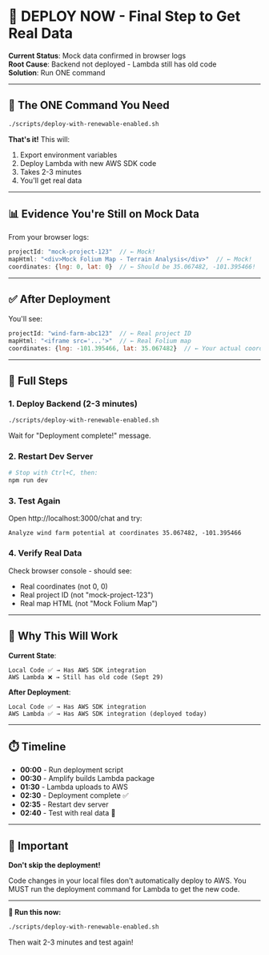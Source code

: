 # 🚀 DEPLOY NOW - Final Step to Get Real Data

**Current Status**: Mock data confirmed in browser logs  
**Root Cause**: Backend not deployed - Lambda still has old code  
**Solution**: Run ONE command

---

## 🎯 The ONE Command You Need

```bash
./scripts/deploy-with-renewable-enabled.sh
```

**That's it!** This will:
1. Export environment variables
2. Deploy Lambda with new AWS SDK code
3. Takes 2-3 minutes
4. You'll get real data

---

## 📊 Evidence You're Still on Mock Data

From your browser logs:
```javascript
projectId: "mock-project-123"  // ← Mock!
mapHtml: "<div>Mock Folium Map - Terrain Analysis</div>"  // ← Mock!
coordinates: {lng: 0, lat: 0}  // ← Should be 35.067482, -101.395466!
```

---

## ✅ After Deployment

You'll see:
```javascript
projectId: "wind-farm-abc123"  // ← Real project ID
mapHtml: "<iframe src='...'>"  // ← Real Folium map
coordinates: {lng: -101.395466, lat: 35.067482}  // ← Your actual coordinates!
```

---

## 🔄 Full Steps

### 1. Deploy Backend (2-3 minutes)
```bash
./scripts/deploy-with-renewable-enabled.sh
```

Wait for "Deployment complete!" message.

### 2. Restart Dev Server
```bash
# Stop with Ctrl+C, then:
npm run dev
```

### 3. Test Again
Open http://localhost:3000/chat and try:
```
Analyze wind farm potential at coordinates 35.067482, -101.395466
```

### 4. Verify Real Data
Check browser console - should see:
- Real coordinates (not 0, 0)
- Real project ID (not "mock-project-123")
- Real map HTML (not "Mock Folium Map")

---

## 🎯 Why This Will Work

**Current State**:
```
Local Code ✅ → Has AWS SDK integration
AWS Lambda ❌ → Still has old code (Sept 29)
```

**After Deployment**:
```
Local Code ✅ → Has AWS SDK integration
AWS Lambda ✅ → Has AWS SDK integration (deployed today)
```

---

## ⏱️ Timeline

- **00:00** - Run deployment script
- **00:30** - Amplify builds Lambda package
- **01:30** - Lambda uploads to AWS
- **02:30** - Deployment complete ✅
- **02:35** - Restart dev server
- **02:40** - Test with real data 🎉

---

## 🚨 Important

**Don't skip the deployment!** 

Code changes in your local files don't automatically deploy to AWS. You MUST run the deployment command for Lambda to get the new code.

---

**🚀 Run this now:**

```bash
./scripts/deploy-with-renewable-enabled.sh
```

Then wait 2-3 minutes and test again!

